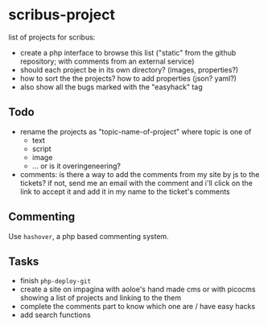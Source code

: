 # scribus-project


list of projects for scribus:
- create a php interface to browse this list ("static" from the github repository; with comments from an external service)
- should each project be in its own directory? (images, properties?)
- how to sort the the projects? how to add properties (json? yaml?)
- also show all the bugs marked with the "easyhack" tag

## Todo

- rename the projects as "topic-name-of-project" where topic is one of
  - text
  - script
  - image
  - ...
  or is it overingeneering?
- comments: is there a way to add the comments from my site by js to the tickets? if not, send me an email with the comment and i'll click on the link to accept it and add it in my name to the ticket's comments

## Commenting

Use `hashover`, a php based commenting system.

## Tasks

- finish `php-deploy-git`
- create a site on impagina with aoloe's hand made cms or with picocms showing a list of projects and linking to the them
- complete the comments part to know which one are / have easy hacks
- add search functions
